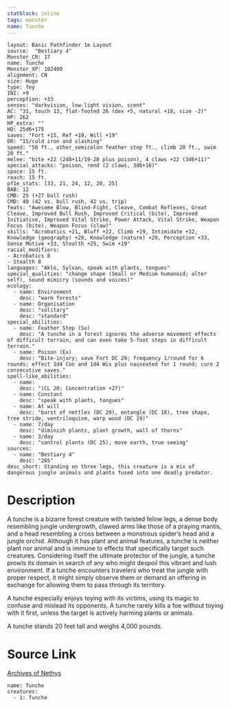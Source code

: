 ```yaml
---
statblock: inline
tags: monster
name: Tunche
---
```

```statblock
layout: Basic Pathfinder 1e Layout
source:  "Bestiary 4"
Monster_CR: 17
name: Tunche
Monster_XP: 102400
alignment: CN
size: Huge
type: fey
INI: +9
perception: +33
senses: "darkvision, low-light vision, scent"
AC: "31, touch 13, flat-footed 26 (dex +5, natural +18, size -2)"
HP: 262
HP_extra: ""
HD: 25d6+175
saves: "Fort +15, Ref +19, Will +19"
DR: "15/cold iron and slashing"
speed: "50 ft., other_semicolon feather step ft., climb 20 ft., swim 20 ft."
melee: "bite +22 (2d8+11/19-20 plus poison), 4 claws +22 (3d6+11)"
special_attacks: "poison, rend (2 claws, 3d6+16)"
space: 15 ft.
reach: 15 ft.
pf1e_stats: [33, 21, 24, 12, 20, 25]
BAB: 12
CMB: 25 (+27 bull rush)
CMD: 40 (42 vs. bull rush, 42 vs. trip)
feats: "Awesome Blow, Blind-Fight, Cleave, Combat Reflexes, Great Cleave, Improved Bull Rush, Improved Critical (bite), Improved Initiative, Improved Vital Strike, Power Attack, Vital Strike, Weapon Focus (bite), Weapon Focus (claw)"
skills: "Acrobatics +21, Bluff +22, Climb +19, Intimidate +32, Knowledge (geography) +29, Knowledge (nature) +29, Perception +33, Sense Motive +33, Stealth +25, Swim +19"
racial_modifiers:
- Acrobatics 8
- Stealth 8
languages: "Aklo, Sylvan, speak with plants, tongues"
special_qualities: "change shape (Small or Medium humanoid; alter self), sound mimicry (sounds and voices)"
ecology:
  - name: Environment
    desc: "warm forests"
  - name: Organisation
    desc: "solitary"
    desc: "standard"
special_abilities:
  - name: Feather Step (Su)
    desc: "A tunche in a forest ignores the adverse movement effects of difficult terrain, and can even take 5-foot steps in difficult terrain."
  - name: Poison (Ex)
    desc: "Bite-injury; save Fort DC 29; frequency 1/round for 6 rounds; effect 1d4 Con and 1d4 Wis plus nauseated for 1 round; cure 2 consecutive saves."
spell-like_abilities:
  - name:
    desc: "(CL 20; Concentration +27)"
  - name: Constant
    desc: "speak with plants, tongues"
  - name: At will
    desc: "burst of nettles (DC 20), entangle (DC 18), tree shape, tree stride, ventriloquism, warp wood (DC 19)"
  - name: 7/day
    desc: "diminish plants, plant growth, wall of thorns"
  - name: 3/day
    desc: "control plants (DC 25), move earth, true seeing"
sources:
  - name: "Bestiary 4"
    desc: "265"
desc_short: Standing on three legs, this creature is a mix of dangerous jungle animals and plants fused into one deadly predator.
```
# Description
A tunche is a bizarre forest creature with twisted feline legs, a dense body resembling jungle undergrowth, clawed arms like those of a praying mantis, and a head resembling a cross between a monstrous spider’s head and a jungle orchid. Although it has plant and animal features, a tunche is neither plant nor animal and is immune to effects that specifically target such creatures. Considering itself the ultimate protector of the jungle, a tunche prowls its domain in search of any who might despoil this vibrant and lush environment. If a tunche encounters travelers who treat the jungle with proper respect, it might simply observe them or demand an offering in exchange for allowing them to pass through its territory.

A tunche especially enjoys toying with its victims, using its magic to confuse and mislead its opponents. A tunche rarely kills a foe without toying with it first, unless the target is actively harming plants or animals.

A tunche stands 20 feet tall and weighs 4,000 pounds.
# Source Link
[Archives of Nethys](https://aonprd.com/MonsterDisplay.aspx?ItemName=Tunche)
```encounter-table
name: Tunche
creatures:
  - 1: Tunche
```
